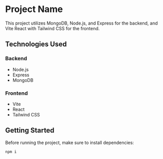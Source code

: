 # Project Name

This project utilizes MongoDB, Node.js, and Express for the backend, and Vite React with Tailwind CSS for the frontend.

## Technologies Used

### Backend
- Node.js
- Express
- MongoDB

### Frontend
- Vite
- React
- Tailwind CSS

## Getting Started

Before running the project, make sure to install dependencies:

```bash
npm i
